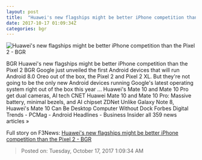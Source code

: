 ```yaml
---
layout: post
title:  "Huawei's new flagships might be better iPhone competition than the Pixel 2 - BGR"
date: 2017-10-17 01:09:34Z
categories: bgr
---
```


![Huawei's new flagships might be better iPhone competition than the Pixel 2 - BGR](https://boygeniusreport.files.wordpress.com/2017/10/huawei-mate-10-pro.jpg?quality=98&strip=all)

BGR Huawei's new flagships might be better iPhone competition than the Pixel 2 BGR Google just unveiled the first Android devices that will run Android 8.0 Oreo out of the box, the Pixel 2 and Pixel 2 XL. But they're not going to be the only new Android devices running Google's latest operating system right out of the box this year ... Huawei's Mate 10 and Mate 10 Pro get dual cameras, AI tech CNET Huawei Mate 10 and Mate 10 Pro: Massive battery, minimal bezels, and AI chipset ZDNet Unlike Galaxy Note 8, Huawei's Mate 10 Can Be Desktop Computer Without Dock Forbes Digital Trends - PCMag - Android Headlines - Business Insider all 359 news articles »


Full story on F3News: [Huawei's new flagships might be better iPhone competition than the Pixel 2 - BGR](http://www.f3nws.com/n/FcvSE)

> Posted on: Tuesday, October 17, 2017 1:09:34 AM
